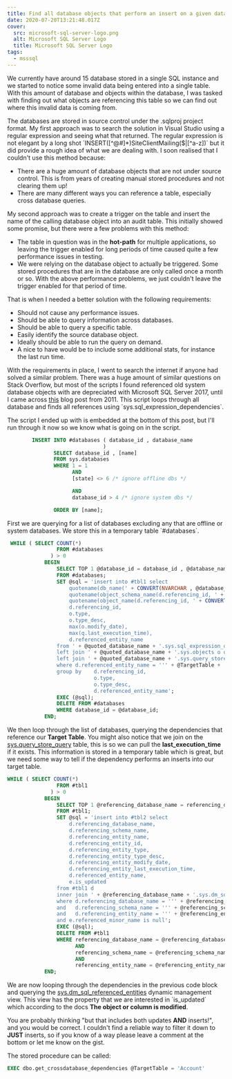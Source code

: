 ```yaml
---
title: Find all database objects that perform an insert on a given database table
date: 2020-07-20T13:21:48.017Z
cover:
  src: microsoft-sql-server-logo.png
  alt: Microsoft SQL Server Logo
  title: Microsoft SQL Server Logo
tags:
  - msssql
---
```



We currently have around 15 database stored in a single SQL instance and we started to notice some invalid data being entered into a single table. With this amount of database and objects within the database, I was tasked with finding out what objects are referencing this table so we can find out where this invalid data is coming from.

The databases are stored in source control under the .sqlproj project format. My first approach was to search the solution in Visual Studio using a regular expression and seeing what that returned. The regular expression is not elegant by a long shot \`INSERT([^@#]*)SiteClientMailing($|[^a-z])\` but it did provide a rough idea of what we are dealing with. I soon realised that I couldn't use this method because:

* There are a huge amount of database objects that are not under source control. This is from years of creating manual stored procedures and not clearing them up!
* There are many different ways you can reference a table, especially cross database queries.

My second approach was to create a trigger on the table and insert the name of the calling database object into an audit table. This initially showed some promise, but there were a few problems with this method:

* The table in question was in the **hot-path** for multiple applications, so leaving the trigger enabled for long periods of time caused quite a few performance issues in testing.
* We were relying on the database object to actually be triggered. Some stored procedures that are in the database are only called once a month or so. With the above performance problems, we just couldn't leave the trigger enabled for that period of time.

That is when I needed a better solution with the following requirements:

* Should not cause any performance issues.
* Should be able to query information across databases.
* Should be able to query a specific table.
* Easily identify the source database object.
* Ideally should be able to run the query on demand.
* A nice to have would be to include some additional stats, for instance the last run time.

With the requirements in place, I went to search the internet if anyone had solved a similar problem. There was a huge amount of similar questions on Stack Overflow, but most of the scripts I found referenced old system database objects with are depreciated with Microsoft SQL Server 2017, until I came across [this](https://zakird.com/mssql/2011/06/07/finding-cross-database-dependencies) blog post from 2011. This script loops through all database and finds all references using \`sys.sql_expression_dependencies\`.

The script I ended up with is embedded at the bottom of this post, but I'll run through it now so we know what is going on in the script.

```sql
        INSERT INTO #databases ( database_id , database_name
                               ) 
               SELECT database_id , [name]
               FROM sys.databases
               WHERE 1 = 1
                     AND 
                     [state] <> 6 /* ignore offline dbs */

                     AND 
                     database_id > 4 /* ignore system dbs */

               ORDER BY [name];
```

First we are querying for a list of databases excluding any that are offline or system databases. We store this in a temporary table \`#databases\`.

```sql
 WHILE ( SELECT COUNT(*)
                FROM #databases
              ) > 0
            BEGIN
                SELECT TOP 1 @database_id = database_id , @database_name = database_name , @quoted_database_name = QUOTENAME(DB_NAME(CONVERT(NVARCHAR , database_id)))
                FROM #databases;
                SET @sql = 'insert into #tbl1 select 
					quotename(db_name(' + CONVERT(NVARCHAR , @database_id) + ')),
					quotename(object_schema_name(d.referencing_id, ' + CONVERT(NVARCHAR , @database_id) + ')),
					quotename(object_name(d.referencing_id, ' + CONVERT(NVARCHAR , @database_id) + ')),
					d.referencing_id,
					o.type,
					o.type_desc,
					max(o.modify_date),
					max(q.last_execution_time),
					d.referenced_entity_name
				from ' + @quoted_database_name + '.sys.sql_expression_dependencies d
				left join ' + @quoted_database_name + '.sys.objects o on d.referencing_id = o.object_id
				left join ' + @quoted_database_name + '.sys.query_store_query q on d.referencing_id = q.object_id
				where d.referenced_entity_name = ''' + @TargetTable + '''
				group by	d.referencing_id,
							o.type,
							o.type_desc,
							d.referenced_entity_name';
                EXEC (@sql);
                DELETE FROM #databases
                WHERE database_id = @database_id;
            END;
```

We then loop through the list of databases, querying the dependencies that reference our **Target Table**. You might also notice that we join on the [sys.query_store_query](https://docs.microsoft.com/en-us/sql/relational-databases/system-catalog-views/sys-query-store-query-transact-sql?view=sql-server-ver15) table, this is so we can pull the **last_execution_time** if it exists. This information is stored in a temporary table which is great, but we need some way to tell if the dependency performs an inserts into our target table.

```sql
WHILE ( SELECT COUNT(*)
                FROM #tbl1
              ) > 0
            BEGIN
                SELECT TOP 1 @referencing_database_name = referencing_database_name , @referencing_schema_name = referencing_schema_name , @referencing_entity_name = referencing_entity_name
                FROM #tbl1;
                SET @sql = 'insert into #tbl2 select
					d.referencing_database_name,
					d.referencing_schema_name,
					d.referencing_entity_name,
					d.referencing_entity_id,
					d.referencing_entity_type,
					d.referencing_entity_type_desc,
					d.referencing_entity_modify_date,
					d.referencing_entity_last_execution_time,
					d.referenced_entity_name,
					e.is_updated
				from #tbl1 d
				inner join ' + @referencing_database_name + '.sys.dm_sql_referenced_entities(''' + @referencing_schema_name + '.' + @referencing_entity_name + ''', ''OBJECT'') e on d.referenced_entity_name = e.referenced_entity_name
				where d.referencing_database_name = ''' + @referencing_database_name + '''
				and	  d.referencing_schema_name = ''' + @referencing_schema_name + '''
				and   d.referencing_entity_name = ''' + @referencing_entity_name + '''
		        and e.referenced_minor_name is null';
                EXEC (@sql);
                DELETE FROM #tbl1
                WHERE referencing_database_name = @referencing_database_name
                      AND 
                      referencing_schema_name = @referencing_schema_name
                      AND 
                      referencing_entity_name = @referencing_entity_name;
            END;
```

We are now looping through the dependencies in the previous code block and querying the [sys.dm_sql_referenced_entities](https://docs.microsoft.com/en-us/sql/relational-databases/system-dynamic-management-views/sys-dm-sql-referenced-entities-transact-sql?view=sql-server-ver15) dynamic management view. This view has the property that we are interested in \`is_updated\` which according to the docs **The object or column is modified**.

You are probably thinking "but that includes both updates **AND** inserts!", and you would be correct. I couldn't find a reliable way to filter it down to **JUST** inserts, so if you know of a way please leave a comment at the bottom or let me know on the gist.

The stored procedure can be called:

```sql
EXEC dbo.get_crossdatabase_dependencies @TargetTable = 'Account'
```